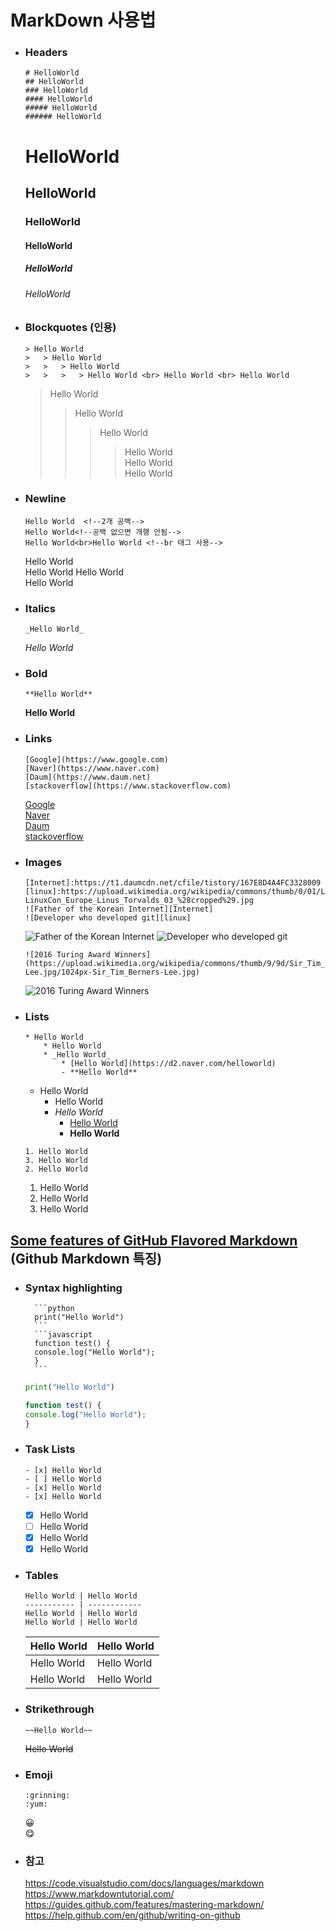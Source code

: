 # MarkDown 사용법
* ### Headers
    ```
    # HelloWorld
    ## HelloWorld
    ### HelloWorld
    #### HelloWorld
    ##### HelloWorld
    ###### HelloWorld
    ```
    # HelloWorld
    ## HelloWorld
    ### HelloWorld
    #### HelloWorld
    ##### HelloWorld
    ###### HelloWorld

* ### Blockquotes (인용)
    ```
    > Hello World
    >   > Hello World
    >   >   > Hello World
    >   >   >   > Hello World <br> Hello World <br> Hello World
    ```
    > Hello World
    >   > Hello World
    >   >   > Hello World
    >   >   >   > Hello World  
    Hello World <br> Hello World

* ### Newline
    ```
    Hello World  <!--2개 공백-->
    Hello World<!--공백 없으면 개행 안됨-->
    Hello World<br>Hello World <!--br 태그 사용-->
    ```
    Hello World  
    Hello World
    Hello World<br>Hello World

* ### Italics
    ```
    _Hello World_
    ```
    _Hello World_

* ### Bold
    ```
    **Hello World**
    ```
    **Hello World**

* ### Links
    ```
    [Google](https://www.google.com)
    [Naver](https://www.naver.com)
    [Daum](https://www.daum.net)
    [stackoverflow](https://www.stackoverflow.com)
    ```
    [Google](https://www.google.com)  
    [Naver](https://www.naver.com)  
    [Daum](https://www.daum.net)  
    [stackoverflow](https://www.stackoverflow.com)

* ### Images
    ```
    [Internet]:https://t1.daumcdn.net/cfile/tistory/167E8D4A4FC3328009
    [linux]:https://upload.wikimedia.org/wikipedia/commons/thumb/0/01/LinuxCon_Europe_Linus_Torvalds_03_%28cropped%29.jpg/255px-LinuxCon_Europe_Linus_Torvalds_03_%28cropped%29.jpg 
    ![Father of the Korean Internet][Internet]
    ![Developer who developed git][linux]
    ```

    [Internet]:https://t1.daumcdn.net/cfile/tistory/167E8D4A4FC3328009
    [linux]:https://upload.wikimedia.org/wikipedia/commons/thumb/0/01/LinuxCon_Europe_Linus_Torvalds_03_%28cropped%29.jpg/255px-LinuxCon_Europe_Linus_Torvalds_03_%28cropped%29.jpg 
    ![Father of the Korean Internet][Internet]
    ![Developer who developed git][linux]

    ```
    ![2016 Turing Award Winners](https://upload.wikimedia.org/wikipedia/commons/thumb/9/9d/Sir_Tim_Berners-Lee.jpg/1024px-Sir_Tim_Berners-Lee.jpg)
    ```
    ![2016 Turing Award Winners](https://upload.wikimedia.org/wikipedia/commons/thumb/9/9d/Sir_Tim_Berners-Lee.jpg/1024px-Sir_Tim_Berners-Lee.jpg)

* ### Lists
    ```
    * Hello World
        * Hello World
        * _Hello World_
            * [Hello World](https://d2.naver.com/helloworld)
            - **Hello World**
    ```
    * Hello World
        * Hello World
        * _Hello World_
            * [Hello World](https://d2.naver.com/helloworld)
            - **Hello World**
            
    ```
    1. Hello World
    3. Hello World
    2. Hello World
    ```
    1. Hello World
    3. Hello World
    2. Hello World  

## [Some features of GitHub Flavored Markdown](https://guides.github.com/features/mastering-markdown/#GitHub-flavored-markdown) (Github Markdown 특징)

* ### Syntax highlighting
    <pre><code>  ```python
    print("Hello World")
    ```
    ```javascript
    function test() {
    console.log("Hello World");
    }
    ```</code></pre>

    ```python
    print("Hello World")
    ```

    ```javascript
    function test() {
    console.log("Hello World");
    }
    ```

* ### Task Lists
    ```
    - [x] Hello World
    - [ ] Hello World
    - [x] Hello World
    - [x] Hello World
    ```
    - [x] Hello World
    - [ ] Hello World
    - [x] Hello World
    - [x] Hello World

* ### Tables
    ```
    Hello World | Hello World
    ----------- | ------------
    Hello World | Hello World
    Hello World | Hello World
    ```
    Hello World | Hello World
    ----------- | ------------
    Hello World | Hello World
    Hello World | Hello World

* ### Strikethrough
    ```
    ~~Hello World~~
    ```
    ~~Hello World~~  

* ### Emoji
    ```
    :grinning:	
    :yum:
    ```
    :grinning:	
    :yum:
 
* ### 참고
    https://code.visualstudio.com/docs/languages/markdown  
    https://www.markdowntutorial.com/  
    https://guides.github.com/features/mastering-markdown/  
    https://help.github.com/en/github/writing-on-github